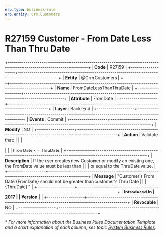 ```yaml
---
erp.type: business-rule
erp.entity: Crm.Customers
---
```


# R27159 Customer - From Date Less Than Thru Date
+-------------------+--------------------------------------------------------------------------------------------------+
| **Code**          | R27159                                                                                           |
+-------------------+--------------------------------------------------------------------------------------------------+
| **Entity**        | @Crm.Customers                                                                                   |
+-------------------+--------------------------------------------------------------------------------------------------+
| **Name**          | FromDateLessThanThruDate                                                                         |
+-------------------+--------------------------------------------------------------------------------------------------+
| **Attribute**     | FromDate                                                                                         |
+-------------------+--------------------------------------------------------------------------------------------------+
| **Layer**         | Back-End                                                                                         |
+-------------------+--------------------------------------------------------------------------------------------------+
| **Events**        | Commit                                                                                           |
+-------------------+--------------------------------------------------------------------------------------------------+
| **Modify**        | NO                                                                                               |
+-------------------+--------------------------------------------------------------------------------------------------+
| **Action**        | Validate that:                                                                                   |
|                   | <br/><br/>                                                                                       |
|                   | FromDate \<= ThruDate                                                                            |
+-------------------+--------------------------------------------------------------------------------------------------+
| **Description**   | If the user creates new Customer or modify an existing one, the FromDate value must be less than |
|                   | or equal to the ThruDate value.                                                                  |
+-------------------+--------------------------------------------------------------------------------------------------+
| **Message**       | \"Customer\'s From Date {FromDate} should not be greater than customer\'s Thru Date              |
|                   | {ThruDate}.\"                                                                                    |
+-------------------+--------------------------------------------------------------------------------------------------+
| **Introduced In   | 2017                                                                                             |
| Version**         |                                                                                                  |
+-------------------+--------------------------------------------------------------------------------------------------+
| **Revocable**     | NO                                                                                               |
+-------------------+--------------------------------------------------------------------------------------------------+

*\* For more information about the Business Rules Documentation Template and a short explanation of each column, see
topic [System Business Rules](../templates/template-description-system-business-rules.md).*
